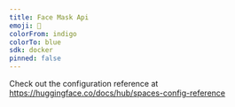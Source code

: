 ```yaml
---
title: Face Mask Api
emoji: 🐠
colorFrom: indigo
colorTo: blue
sdk: docker
pinned: false
---
```


Check out the configuration reference at https://huggingface.co/docs/hub/spaces-config-reference
